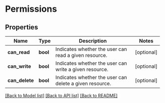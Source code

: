 # Permissions

## Properties
Name | Type | Description | Notes
------------ | ------------- | ------------- | -------------
**can_read** | **bool** | Indicates whether the user can read a given resource. | [optional] 
**can_write** | **bool** | Indicates whether the user can write a given resource. | [optional] 
**can_delete** | **bool** | Indicates whether the user can delete a given resource. | [optional] 

[[Back to Model list]](../README.md#documentation-for-models) [[Back to API list]](../README.md#documentation-for-api-endpoints) [[Back to README]](../README.md)


